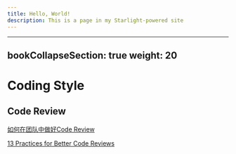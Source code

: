 ```yaml
---
title: Hello, World!
description: This is a page in my Starlight-powered site
---
```


---
bookCollapseSection: true
weight: 20
---

# Coding Style

## Code Review

[如何在团队中做好Code Review](https://mp.weixin.qq.com/s/R9e-2MbfBAcc1kCOZNRuYw)

[13 Practices for Better Code Reviews](https://www.infoq.com/articles/practices-better-code-reviews/)
